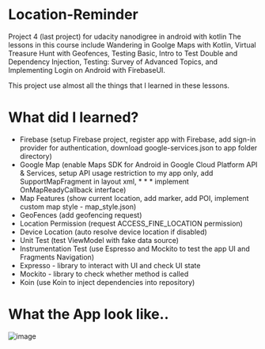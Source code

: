 # Location-Reminder
 Project 4 (last project) for udacity nanodigree in android with kotlin
The lessons in this course include Wandering in Goolge Maps with Kotlin, Virtual Treasure Hunt with Geofences, Testing Basic, Intro to Test Double and Dependency Injection, Testing: Survey of Advanced Topics, and Implementing Login on Android with FirebaseUI.

This project use almost all the things that I learned in these lessons.
# What did I learned?
* Firebase (setup Firebase project, register app with Firebase, add sign-in provider for authentication, download google-services.json to app folder directory)
* Google Map (enable Maps SDK for Android in Google Cloud Platform API & Services, setup API usage restriction to my app only, add SupportMapFragment in layout xml, * * * implement OnMapReadyCallback interface)
* Map Features (show current location, add marker, add POI, implement custom map style - map_style.json)
* GeoFences (add geofencing request)
* Location Permission (request ACCESS_FINE_LOCATION permission)
* Device Location (auto resolve device location if disabled)
* Unit Test (test ViewModel with fake data source)
* Instrumentation Test (use Espresso and Mockito to test the app UI and Fragments Navigation)
* Expresso - library to interact with UI and check UI state
* Mockito - library to check whether method is called
* Koin (use Koin to inject dependencies into repository)
# What the App look like..
![image](https://cdn.hashnode.com/res/hashnode/image/upload/v1637567793692/NbE3ntiPy.gif?auto=format,compress&gif-q=60&format=webm)
